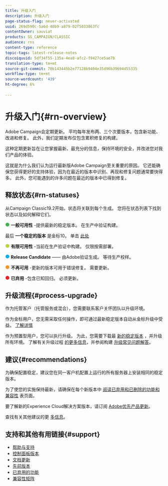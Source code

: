 ```yaml
---
title: 升级入门
description: 升级入门
page-status-flag: never-activated
uuid: 269d590c-5a6d-40b9-a879-02f5033863fc
contentOwner: sauviat
products: SG_CAMPAIGN/CLASSIC
audience: rns
content-type: reference
topic-tags: latest-release-notes
discoiquuid: 5df34f55-135a-4ea8-afc2-f9427ce5ae7b
translation-type: tm+mt
source-git-commit: 70b143445b2e77128b9404e35d96b39694d55335
workflow-type: tm+mt
source-wordcount: '439'
ht-degree: 6%

---
```



# 升级入门{#rn-overview}

Adobe Campaign会定期更新。 平均每年发布两、三个次要版本，包含新功能、改进和修复。 此外，我们定期发布仅包含累积修复的构建。

这种定期更新旨在让您掌握最新、最充分的信息，保持环境的安全，并改进您对我们产品的体验。

这就是为什么我们认为运行最新版Adobe Campaign至关重要的原因。 它还能确保您获得更好的支持体验，因为在最近的版本中识别、再现和修复问题通常要快得多。 此外，您可能遇到的许多问题在最近的版本中已得到修复。

## 释放状态{#rn-statuses}

从Campaign Classic19.2开始，状态将关联到每个生成。 您将在状态列表下找到状态以及如何解释它们。

![](assets/do-not-localize/green3.png) **一般可用性** -提供最新的稳定版本。 在生产中验证构建。

最后 **一个稳定的版本** 是金标10。 单击 [此处](../../rn/using/gold-standard.md#gs-10)

![](assets/do-not-localize/limited3.png) **有限可用性** -当前在生产验证中构建。 仅限按需部署。

![](assets/do-not-localize/blue3.png) **Release Candidate** —— 由Adobe验证生成。 等待生产校样。

![](assets/do-not-localize/orange3.png) **不再可用** -更新的版本可用于错误修复。 需要更新。

![](assets/do-not-localize/red3.png) **已弃用** -包含已知回归。 必须更新。

## 升级流程{#process-upgrade}

作为托管客户（托管服务或混合），您需要联系客户关怀团队以升级环境。

作为金标用户，您无需采取任何操作，即可通过最新稳定版本自动从金标升级中受益。 [了解详情](https://helpx.adobe.com/campaign/kb/gold-standard.html#gs-10)

作为预置型用户，您可以执行升级。 为此，您需要下载最 [新的稳定版本](https://experience.adobe.com/#/downloads/content/software-distribution/en/campaign.html) ，并升级所有环境。 了解有关升级过程 [的更多信息](https://helpx.adobe.com/cn/campaign/kb/acc-build-upgrade.html)，并参阅构建 [升级常见问题解答](https://helpx.adobe.com/cn/campaign/kb/build-upgrade-faq.html)。

## 建议{#recommendations}

为确保配置稳定，建议您在同一客户机配置上运行的所有服务器上安装相同的稳定版本。

为了使您的实施保持最新，请确保在每个新版本中 [阅读已弃用和已删除的功能](../../rn/using/deprecated-features.md)[和兼容性](../../rn/using/compatibility-matrix.md) 表页面。

要了解新的Experience Cloud解决方案版本，请订阅 [Adobe优先产品更新](https://www.adobe.com/subscription/priority-product-update.html)。

查找有关其他建议的更 [多信息](https://helpx.adobe.com/campaign/kb/acc-build-upgrade.html#Recommendations)。

## 支持和其他有用链接{#support}

* [帮助与支持](https://helpx.adobe.com/campaign/kb/ac-support.html#acc-support)
* [控制面板版本](https://docs.adobe.com/content/help/zh-Hans/control-panel/using/release-notes.html)
* [文档更新](../../rn/using/documentation-updates.md)
* [先前版本](../../rn/using/release--20-1.md)
* [已弃用的功能](../../rn/using/deprecated-features.md)
* [兼容性矩阵](../../rn/using/compatibility-matrix.md)


